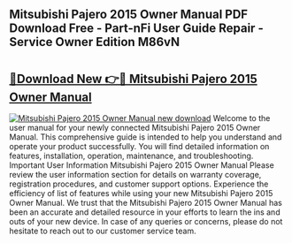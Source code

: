 ## Mitsubishi Pajero 2015 Owner Manual PDF Download Free - Part-nFi User Guide Repair - Service Owner Edition M86vN

# <h2><a href="http://bc81076.oget.top/?id=Mitsubishi+Pajero+2015+Owner+Manual">🔗Download New 👉🔴 Mitsubishi Pajero 2015 Owner Manual</a></h2>

[![Mitsubishi Pajero 2015 Owner Manual new download](https://i.imgur.com/5g1atiW.png)](http://bc81076.oget.top/?id=Mitsubishi+Pajero+2015+Owner+Manual)
Welcome to the user manual for your newly connected Mitsubishi Pajero 2015 Owner Manual. This comprehensive guide is intended to help you understand and operate your product successfully. You will find detailed information on features, installation, operation, maintenance, and troubleshooting. Important User Information Mitsubishi Pajero 2015 Owner Manual Please review the user information section for details on warranty coverage, registration procedures, and customer support options. Experience the efficiency of list of features while using your new Mitsubishi Pajero 2015 Owner Manual. We trust that the Mitsubishi Pajero 2015 Owner Manual has been an accurate and detailed resource in your efforts to learn the ins and outs of your new device. In case of any queries or concerns, please do not hesitate to reach out to our customer service team.
